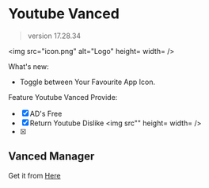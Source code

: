 # Youtube Vanced 
>version 17.28.34

<img src="icon.png" alt="Logo" height= width= />

What's new:

- Toggle between Your Favourite App Icon.

Feature Youtube Vanced Provide:

- [x] AD's Free 
- [x] Return Youtube Dislike <img src"" height= width= />
- [x] 


## Vanced Manager 

Get it from [Here]()

